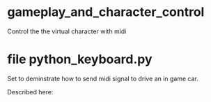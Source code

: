 # gameplay_and_character_control
Control the the virtual character with midi

# file python_keyboard.py
Set to deminstrate how to send midi signal to drive an in game car.

Described here: 
